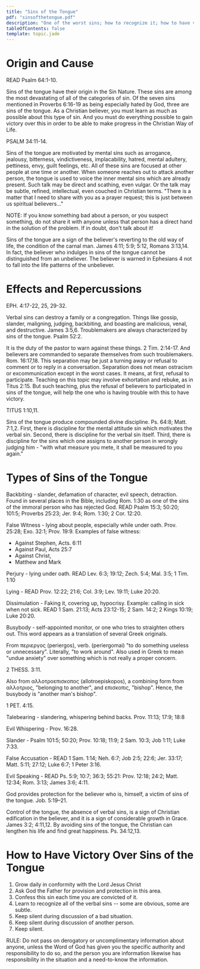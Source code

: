 ```yaml
---
title: "Sins of the Tongue"
pdf: "sinsofthetongue.pdf"
description: "One of the worst sins; how to recognize it; how to have victory!"
tableOfContents: false
template: topic.jade
---
```


# Origin and Cause

READ Psalm 64:1-10.

Sins of the tongue have their origin in the Sin Nature. These sins are
among the most devastating of all of the categories of sin. Of the seven
sins mentioned in Proverbs 6:16-19 as being especially hated by God,
three are sins of the tongue. As a Christian believer, you must learn as
much as possible about this type of sin. And you must do everything
possible to gain victory over this in order to be able to make progress
in the Christian Way of Life.

PSALM 34:11-14.

Sins of the tongue are motivated by mental sins such as arrogance,
jealousy, bitterness, vindictiveness, implacability, hatred, mental
adultery, pettiness, envy, guilt feelings, etc. All of these sins are
focused at other people at one time or another. When someone reaches out
to attack another person, the tongue is used to voice the inner mental
sins which are already present. Such talk may be direct and scathing,
even vulgar. Or the talk may be subtle, refined, intellectual, even
couched in Christian terms. "There is a matter that I need to share with
you as a prayer request; this is just between us spiritual believers..."

NOTE: If you know something bad about a person, or you suspect
something, do not share it with anyone unless that person has a direct
hand in the solution of the problem. If in doubt, don't talk about it!

Sins of the tongue are a sign of the believer's reverting to the old way
of life, the condition of the carnal man. James 4:11; 5:9; 5:12, Romans
3:13,14. In fact, the believer who indulges in sins of the tongue cannot
be distinguished from an unbeliever. The believer is warned in Ephesians
4 not to fall into the life patterns of the unbeliever.

# Effects and Repercussions

EPH. 4:17-22, 25, 29-32.

Verbal sins can destroy a family or a congregation. Things like gossip,
slander, maligning, judging, backbiting, and boasting are malicious,
venal, and destructive. James 3:5,6. Troublemakers are always
characterized by sins of the tongue. Psalm 52:2.

It is the duty of the pastor to warn against these things. 2 Tim.
2:14-17. And believers are commanded to separate themselves from such
troublemakers. Rom. 16:17,18. This separation may be just a turning away
or refusal to comment or to reply in a conversation. Separation does not
mean ostracism or excommunication except in the worst cases. It means,
at first, refusal to participate. Teaching on this topic may involve
exhortation and rebuke, as in Titus 2:15. But such teaching, plus the
refusal of believers to participated in sins of the tongue, will help
the one who is having trouble with this to have victory.

TITUS 1:10,11.

Sins of the tongue produce compounded divine discipline. Ps. 64:8; Matt.
7:1,2. First, there is discipline for the mental attitude sin which
motivates the verbal sin. Second, there is discipline for the verbal sin
itself. Third, there is discipline for the sins which one assigns to
another person in wrongly judging him - "with what measure you mete, it
shall be measured to you again."

# Types of Sins of the Tongue

Backbiting - slander, defamation of character, evil speech, detraction.
Found in several places in the Bible, including Rom. 1:30 as one of the
sins of the immoral person who has rejected God. READ Psalm 15:3; 50:20;
101:5; Proverbs 25:23; Jer. 9:4; Rom. 1:30; 2 Cor. 12:20.

False Witness - lying about people, especially while under oath. Prov.
25:28; Exo. 32:1; Prov. 19:9. Examples of false witness:

- Against Stephen, Acts. 6:11
- Against Paul, Acts 25:7
- Against Christ,
- Matthew and Mark

Perjury - lying under oath. READ Lev. 6:3; 19:12; Zech. 5:4; Mal. 3:5; 1
Tim. 1:10

Lying - READ Prov. 12:22; 21:6; Col. 3:9; Lev. 19:11; Luke 20:20.

Dissimulation - Faking it, covering up, hypocrisy. Example: calling in
sick when not sick. READ 1 Sam. 21:13; Acts 23:12-15; 2 Sam. 14:2; 2
Kings 10:19; Luke 20:20.

Busybody - self-appointed monitor, or one who tries to straighten others
out. This word appears as a translation of several Greek originals.

From περιεργος (periergos), verb. (periergomai) "to do something useless
or unnecessary". Literally, "to work around". Also used in Greek to mean
"undue anxiety" over something which is not really a proper concern.

2 THESS. 3:11.

Also from αλλοτροεπισκοπος (allotroepiskopos), a combining form from
αλλοτριος, "belonging to another", and επισκοπις, "bishop". Hence, the
busybody is "another man's bishop".

1 PET. 4:15.

Talebearing - slandering, whispering behind backs. Prov. 11:13; 17:9;
18:8

Evil Whispering - Prov. 16:28.

Slander - Psalm 101:5; 50:20; Prov. 10:18; 11:9; 2 Sam. 10:3; Job 1:11;
Luke 7:33.

False Accusation - READ 1 Sam. 1:14; Neh. 6:7; Job 2:5; 22:6; Jer.
33:17; Matt. 5:11; 27:12; Luke 6:7; 1 Peter 3:16.

Evil Speaking - READ Ps. 5:9; 10:7; 36:3; 55:21: Prov. 12:18; 24:2;
Matt. 12:34; Rom. 3:13; James 3:6; 4:11.

God provides protection for the believer who is, himself, a victim of
sins of the tongue. Job. 5:19–21.

Control of the tongue, the absence of verbal sins, is a sign of
Christian edification in the believer, and it is a sign of considerable
growth in Grace. James 3:2; 4:11,12. By avoiding sins of the tongue, the
Christian can lengthen his life and find great happiness. Ps. 34:12,13.

# How to Have Victory Over Sins of the Tongue

1. Grow daily in conformity with the Lord Jesus Christ
2. Ask God the Father for provision and protection in this area.
3. Confess this sin each time you are convicted of it.
4. Learn to recognize all of the verbal sins -- some are obvious, some are subtle.
5. Keep silent during discussion of a bad situation.
6. Keep silent during discussion of another person.
7. Keep silent.

RULE: Do not pass on derogatory or uncomplimentary information about
anyone, unless the Word of God has given you the specific authority and
responsibility to do so, and the person you are information likewise has
responsibility in the situation and a need-to-know the information.
